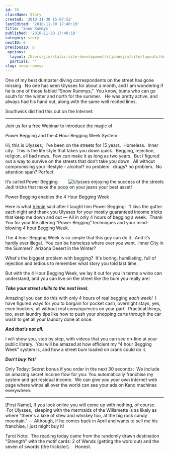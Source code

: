 ```yaml
---
id: 78
className: Story
created: '2010-11-30 15:07:52'
lastEdited: '2010-11-30 17:40:19'
title: 'Snow Rummys'
published: '2010-11-30 17:40:19'
category: story
nextID: 0
previousID: 0
_options:
  layout: /Users/jim/static-site-development/stjohnsjim/site/layouts/default.static.ttml
  partials: ""
slug: snow-rummys
---
```

<p>One of my best dumpster diving correspondents on the street has gone missing.&nbsp; No one has seen Ulysses for about a month, and I am wondering if he is one of those fabled &ldquo;Snow Rummys,&rdquo;&nbsp; You know, bums who can go south for the winter and north for the summer. &nbsp; He was pretty active, and always had his hand out, along with the same well recited lines.</p>
<p>Southwick did find this out on the Internet:</p>
<hr />

<p ><span >Join us for a free Webinar to introduce the magic of</span></p>
<p ><span >Power Begging and the 4 Hour Begging Week System</span></p>

<p >Hi, this is Ulysses,&nbsp; I&rsquo;ve been on the streets for 15 years.&nbsp; Homeless.&nbsp; Inner city.&nbsp; This is the life style that takes you down quick.&nbsp; Begging, rejection, religion, all bad news.&nbsp; Few can make it as long as two years.&nbsp; But I figured out a way to survive on the streets that don&rsquo;t take you down. &nbsp;All without compromising your lifestyle - alcohol? no problem.&nbsp; drugs? no problem. &nbsp;No attention span? Perfect.</p>
<p ><img alt="Ulysses enjoying the success of the streets" align="right" src="http://StJohnsJim.com/successlikeme.jpg" /></p>
<p >It&rsquo;s called Power Begging: Jedi tricks that make the poop on your jeans your best asset!</p>

<p >Power Begging enables the 4 Hour Begging Week</p>

<p >Here is what <a target="_blank" href="http://StJohnsJim.com/successlikeme.jpg">Vinnie</a> said after I taught him Power Begging:&nbsp; &ldquo;I kiss the gutter each night and thank you Ulysses for your mostly guaranteed income tricks that keep me down and out &mdash; All in only 4 hours of begging a week.&nbsp; Thank You for your life altering &ldquo;Power Begging&rdquo; techniques and your mind-blowing 4 hour Begging Week.</p>

<p >The 4 hour Begging Week is so simple that this guy can do it.&nbsp; And it&rsquo;s hardly ever illegal.&nbsp; You can be homeless where ever you want.&nbsp; Inner City in the Summer?&nbsp; Arizona Desert in the Winter?</p>

<p >What's the biggest problem with begging? &nbsp;It's boring, humiliating, full of rejection and tedious to remember what story you told last time.</p>

<p >But with the 4 Hour Begging Week, we lay it out for you in terms a wino can understand, and you can live on the street like the bum you really are!</p>

<p><em><strong>Take your street skills to the next level.</strong></em></p>

<p >Amazing! you can do this with only 4 hours of real begging<i> each week!</i> &nbsp;I have figured ways for you to bargain for pocket cash, overnight stays, yes, even hookers, all without real consequences on your part.&nbsp; Practical things, too, even laundry tips like how to push your shopping carts through the car wash to get all your laundry done at once.</p>

<p><em><strong>And that&rsquo;s not all.</strong></em></p>

<p >I will show you, step by step, with videos that you can see on-line at your public library.&nbsp; You will be amazed at how efficient my &ldquo;4 hour Begging Week&rdquo; system is, and how a street bum loaded on crank could do it.</p>

<p ><strong><em>Don&rsquo;t buy Yet!</em></strong></p>

<p >Only Today: Secret bonus if you order in the next 30 seconds:&nbsp; We include an amazing secret income flow for you: You automatically franchise my system and get residual income.&nbsp; We can give you your own internet web page where winos all over the world can see your ads on Keno machines everywhere.</p>

<hr />
<p>[First Name], If <i>you</i>&nbsp;look online you will come up with nothing, of course. &nbsp;For Ulysses, &nbsp;sleeping with the mermaids of the Willamette is as likely as where &quot;there's a lake of stew and whiskey too, at the big rock candy mountain.&quot; -- Although, if he comes back in April and wants to sell me his franchise, I just might buy it!</p>
<p>Tarot Note: &nbsp;The reading today came from the randomly drawn destination &quot;Strength&quot; with the motif cards:&nbsp;2 of Wands (getting the word out) and the seven of swords (the trickster). &nbsp; &nbsp;Honest.</p>